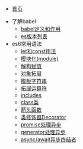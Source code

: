 
* [首页](README)
- 了解babel
  - [babel定义和作用](babel/README)
  - [es版本列表](es6/es-version)
- es6常用语法
  - [let和const用法](es6/let-const)
  - [模块化(module)](es6/es-module)
  - [解构赋值](es6/object-array)
  - [对象拓展](es6/object)
  - [模板字符串](es6/string)
  - [拓展运算符](es6/Spread-operator)
  - [includes](es6/includes)
  - [class类](es6/class)
  - [箭头函数](es6/arrow-function)
  - [类修饰器Decorator](es6/Decorator)
  - [promise处理异步](es6/promise)
  - [generator处理异步](es6/generator)
  - [async/await异步终结者](es6/async-await)
  